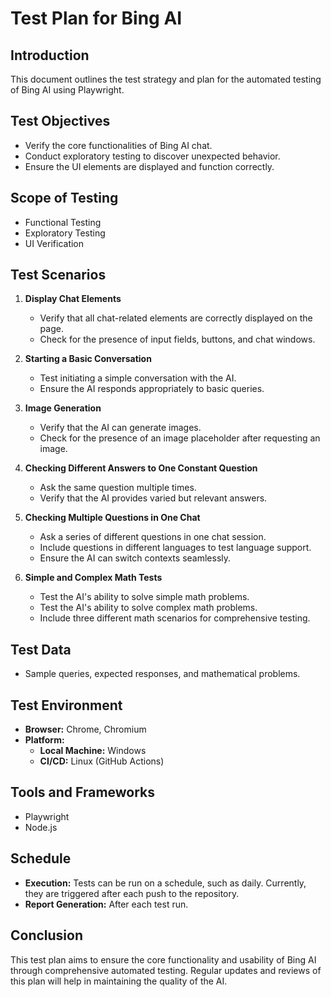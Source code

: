 # Test Plan for Bing AI

## Introduction

This document outlines the test strategy and plan for the automated testing of Bing AI using Playwright.

## Test Objectives

- Verify the core functionalities of Bing AI chat.
- Conduct exploratory testing to discover unexpected behavior.
- Ensure the UI elements are displayed and function correctly.

## Scope of Testing

- Functional Testing
- Exploratory Testing
- UI Verification

## Test Scenarios

1. **Display Chat Elements**
   - Verify that all chat-related elements are correctly displayed on the page.
   - Check for the presence of input fields, buttons, and chat windows.
2. **Starting a Basic Conversation**

   - Test initiating a simple conversation with the AI.
   - Ensure the AI responds appropriately to basic queries.

3. **Image Generation**

   - Verify that the AI can generate images.
   - Check for the presence of an image placeholder after requesting an image.

4. **Checking Different Answers to One Constant Question**

   - Ask the same question multiple times.
   - Verify that the AI provides varied but relevant answers.

5. **Checking Multiple Questions in One Chat**

   - Ask a series of different questions in one chat session.
   - Include questions in different languages to test language support.
   - Ensure the AI can switch contexts seamlessly.

6. **Simple and Complex Math Tests**
   - Test the AI's ability to solve simple math problems.
   - Test the AI's ability to solve complex math problems.
   - Include three different math scenarios for comprehensive testing.

## Test Data

- Sample queries, expected responses, and mathematical problems.

## Test Environment

- **Browser:** Chrome, Chromium
- **Platform:**
  - **Local Machine:** Windows
  - **CI/CD:** Linux (GitHub Actions)

## Tools and Frameworks

- Playwright
- Node.js

## Schedule

- **Execution:** Tests can be run on a schedule, such as daily. Currently, they are triggered after each push to the repository.
- **Report Generation:** After each test run.

## Conclusion

This test plan aims to ensure the core functionality and usability of Bing AI through comprehensive automated testing. Regular updates and reviews of this plan will help in maintaining the quality of the AI.
